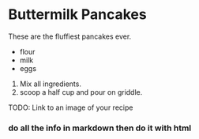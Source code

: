 # Buttermilk Pancakes

These are the fluffiest pancakes ever.

- flour
- milk
- eggs

1. Mix all ingredients.
2. scoop a half cup and pour on griddle.

TODO: Link to an image of your recipe

### do all the info in markdown then do it with html